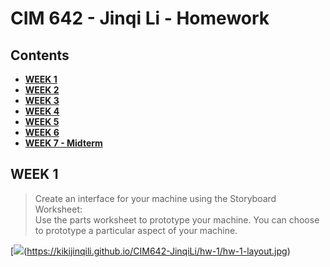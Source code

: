 # CIM 642 - Jinqi Li - Homework
## Contents
* [**WEEK 1**](https://github.com/kikijinqili/CIM642-JinqiLi/edit/master/README.md#week1)
* [**WEEK 2**](https://github.com/kikijinqili/CIM642-JinqiLi/edit/master/README.md#week2)
* [**WEEK 3**](https://github.com/kikijinqili/CIM642-JinqiLi/edit/master/README.md#week3)
* [**WEEK 4**](https://github.com/kikijinqili/CIM642-JinqiLi/edit/master/README.md#week4)
* [**WEEK 5**](https://github.com/kikijinqili/CIM642-JinqiLi/edit/master/README.md#week5)
* [**WEEK 6**](https://github.com/kikijinqili/CIM642-JinqiLi/edit/master/README.md#week6)
* [**WEEK 7 - Midterm**](https://github.com/kikijinqili/CIM642-JinqiLi/edit/master/README.md#week7-midterm)
## WEEK 1
>Create an interface for your machine using the Storyboard Worksheet:<br/>
>Use the parts worksheet to prototype your machine. You can choose to prototype a particular aspect of your machine.

[![](https://kikijinqili.github.io/CIM642-JinqiLi/hw-1/hw-1-layout.jpg)(https://kikijinqili.github.io/CIM642-JinqiLi/hw-1/hw-1-layout.jpg)
